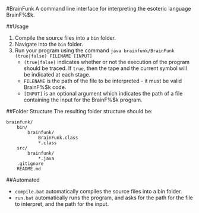 #BrainFunk
A command line interface for interpreting the esoteric language BrainF%$k.

##Usage
1. Compile the source files into a `bin` folder.
2. Navigate into the `bin` folder.
3. Run your program using the command `java brainfunk/BrainFunk (true|false) FILENAME [INPUT]`
	- `(true|false)` indicates whether or not the execution of the program should be traced. If `true`, then the tape and the current symbol will be indicated at each stage.
	- `FILENAME` is the path of the file to be interpreted - it must be valid BrainF%$k code.
	- `[INPUT]` is an optional argument which indicates the path of a file containing the input for the BrainF%$k program.

##Folder Structure
The resulting folder structure should be:
```
brainfunk/
	bin/
		brainfunk/
			BrainFunk.class
			*.class
	src/
		brainfunk/
			*.java
	.gitignore
	README.md
```

##Automated
- `compile.bat` automatically compiles the source files into a bin folder.
- `run.bat` automatically runs the program, and asks for the path for the file to interpret, and the path for the input.

